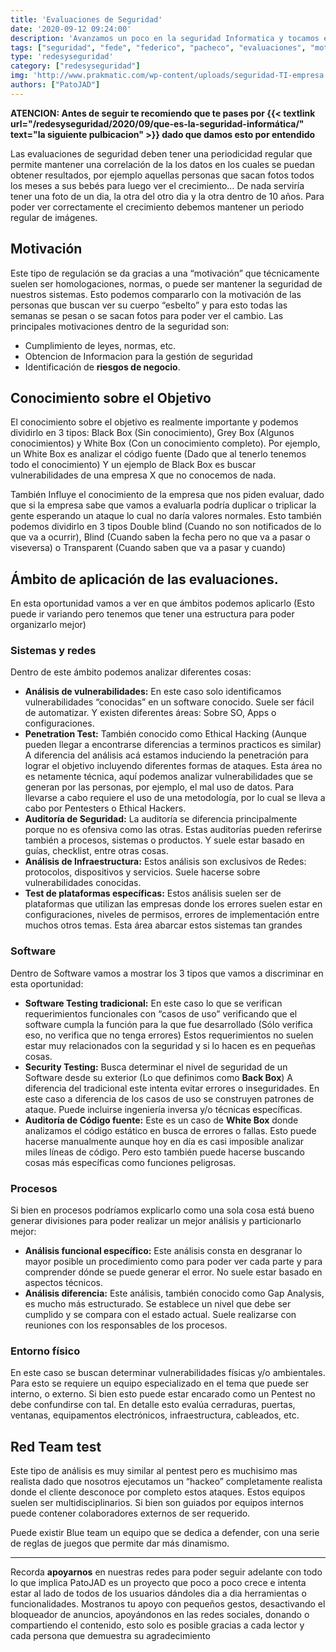 ```yaml
---
title: 'Evaluaciones de Seguridad'
date: '2020-09-12 09:24:00'
description: 'Avanzamos un poco en la seguridad Informatica y tocamos el tema de Evaluaciones'
tags: ["seguridad", "fede", "federico", "pacheco", "evaluaciones", "motivacion"]
type: 'redesyseguridad'
category: ["redesyseguridad"]
img: 'http://www.prakmatic.com/wp-content/uploads/seguridad-TI-empresa.jpg'
authors: ["PatoJAD"]
---
```




**ATENCION: Antes de seguir te recomiendo que te pases por {{< textlink url="/redesyseguridad/2020/09/que-es-la-seguridad-informática/" text="la siguiente pulbicacion" >}} dado que damos esto por entendido**



Las evaluaciones de seguridad deben tener una periodicidad regular que permite mantener una correlación de la los datos en los cuales se puedan obtener resultados, por ejemplo aquellas personas que sacan fotos todos los meses a sus bebés para luego ver el crecimiento… De nada serviría tener una foto de un dia, la otra del otro dia y la otra dentro de 10 años. Para poder ver correctamente el crecimiento debemos mantener un periodo regular de imágenes.




## Motivación



Este tipo de regulación se da gracias a una “motivación” que técnicamente suelen ser homologaciones, normas, o puede ser mantener la seguridad de nuestros sistemas. Esto podemos compararlo con la motivación de las personas que buscan ver su cuerpo “esbelto” y para esto todas las semanas se pesan o se sacan fotos para poder ver el cambio. Las principales motivaciones dentro de la seguridad son:



* Cumplimiento de leyes, normas, etc.
* Obtencion de Informacion para la gestión de seguridad
* Identificación de **riesgos de negocio**.




## Conocimiento sobre el Objetivo



El conocimiento sobre el objetivo es realmente importante y podemos dividirlo en 3 tipos: Black Box (Sin conocimiento), Grey Box (Algunos conocimientos) y White Box (Con un conocimiento completo). Por ejemplo, un White Box es analizar el código fuente (Dado que al tenerlo tenemos todo el conocimiento) Y un ejemplo de Black Box es buscar vulnerabilidades de una empresa X que no conocemos de nada.

También Influye el conocimiento de la empresa que nos piden evaluar, dado que si la empresa sabe que vamos a evaluarla podría duplicar o triplicar la gente esperando un ataque lo cual no daría valores normales. Esto también podemos dividirlo en 3 tipos Double blind (Cuando no son notificados de lo que va a ocurrir), Blind (Cuando saben la fecha pero no que va a pasar o viseversa) o Transparent (Cuando saben que va a pasar y cuando)




## Ámbito de aplicación de las evaluaciones.



En esta oportunidad vamos a ver en que ámbitos podemos aplicarlo (Esto puede ir variando pero tenemos que tener una estructura para poder organizarlo mejor)




### Sistemas y redes



Dentro de este ámbito podemos analizar diferentes cosas:



* **Análisis de vulnerabilidades:** En este caso solo identificamos vulnerabilidades “conocidas” en un software conocido. Suele ser fácil de automatizar. Y existen diferentes áreas: Sobre SO, Apps o configuraciones.
* **Penetration Test:** También conocido como Ethical Hacking (Aunque pueden llegar a encontrarse diferencias a terminos practicos es similar) A diferencia del análisis acá estamos induciendo la penetración para lograr el objetivo incluyendo diferentes formas de ataques. Esta área no es netamente técnica, aquí podemos analizar vulnerabilidades que se generan por las personas, por ejemplo, el mal uso de datos. Para llevarse a cabo requiere el uso de una metodología, por lo cual se lleva a cabo por Pentesters o Ethical Hackers.
* **Auditoría de Seguridad:** La auditoría se diferencia principalmente porque no es ofensiva como las otras. Estas auditorías pueden referirse también a procesos, sistemas o productos. Y suele estar basado en guías, checklist, entre otras cosas.
* **Análisis de Infraestructura:** Estos análisis son exclusivos de Redes: protocolos, dispositivos y servicios. Suele hacerse sobre vulnerabilidades conocidas.
* **Test de plataformas específicas:**  Estos análisis suelen ser de plataformas que utilizan las empresas donde los errores suelen estar en configuraciones, niveles de permisos, errores de implementación entre muchos otros temas. Esta área abarcar estos sistemas tan grandes




### Software



Dentro de Software vamos a mostrar los 3 tipos que vamos a discriminar en esta oportunidad:



* **Software Testing tradicional:** En este caso lo que se verifican requerimientos funcionales con “casos de uso” verificando que el software cumpla la función para la que fue desarrollado (Sólo verifica eso, no verifica que no tenga errores) Estos requerimientos no suelen estar muy relacionados con la seguridad y si lo hacen es en pequeñas cosas.
* **Security Testing:** Busca determinar el nivel de seguridad de un Software desde su exterior (Lo que definimos como **Back Box**) A diferencia del tradicional este intenta evitar errores o inseguridades. En este caso a diferencia de los casos de uso se construyen patrones de ataque. Puede incluirse ingeniería inversa y/o técnicas específicas.
* **Auditoría de Código fuente:** Este es un caso de **White Box** donde analizamos el código estático en busca de errores o fallas. Esto puede hacerse manualmente aunque hoy en día es casi imposible analizar miles líneas de código. Pero esto también puede hacerse buscando cosas más específicas como funciones peligrosas.




### Procesos



Si bien en procesos podríamos explicarlo como una sola cosa está bueno generar divisiones para poder realizar un mejor análisis y particionarlo mejor:




* **Análisis funcional específico:** Este análisis consta en desgranar lo mayor posible un procedimiento como para poder ver cada parte y para comprender dónde se puede generar el error. No suele estar basado en aspectos técnicos. 
* **Análisis diferencia:** Este análisis, también conocido como Gap Analysis, es mucho más estructurado. Se establece un nivel que debe ser cumplido y se compara con el estado actual. Suele realizarse con reuniones con los responsables de los procesos.




### Entorno físico



En este caso se buscan determinar vulnerabilidades físicas y/o ambientales. Para esto se requiere un equipo especializado en el tema que puede ser interno, o externo. Si bien esto puede estar encarado como un Pentest no debe confundirse con tal. En detalle esto evalúa cerraduras, puertas, ventanas, equipamentos electrónicos, infraestructura, cableados, etc.




## Red Team test



Este tipo de análisis es muy similar al pentest pero es muchisimo mas realista dado que nosotros ejecutamos un “hackeo” completamente realista donde el cliente desconoce por completo estos ataques. Estos equipos suelen ser multidisciplinarios. Si bien son guiados por equipos internos puede contener colaboradores externos de ser requerido.

Puede existir Blue team un equipo que se dedica a defender, con una serie de reglas de juegos que permite dar más dinamismo.



---



Recorda **apoyarnos** en nuestras redes para poder seguir adelante con todo lo que implica PatoJAD es un proyecto que poco a poco crece e intenta estar al lado de todos de los usuarios dándoles dia a dia herramientas o funcionalidades. Mostranos tu apoyo con pequeños gestos, desactivando el bloqueador de anuncios, apoyándonos en las redes sociales, donando o compartiendo el contenido, esto solo es posible gracias a cada lector y cada persona que demuestra su agradecimiento

